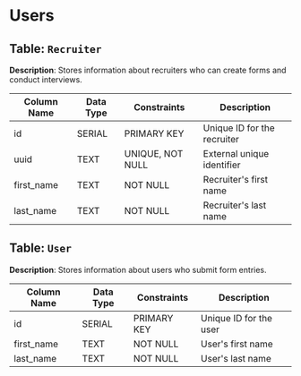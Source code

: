 # Users

## Table: `Recruiter`

**Description**: Stores information about recruiters who can create forms and conduct interviews.

| Column Name | Data Type | Constraints       | Description                    |
|-------------|-----------|-------------------|--------------------------------|
| id          | SERIAL    | PRIMARY KEY       | Unique ID for the recruiter    |
| uuid        | TEXT      | UNIQUE, NOT NULL  | External unique identifier     |
| first_name  | TEXT      | NOT NULL          | Recruiter's first name         |
| last_name   | TEXT      | NOT NULL          | Recruiter's last name          |

## Table: `User`

**Description**: Stores information about users who submit form entries.

| Column Name | Data Type | Constraints | Description                 |
|-------------|-----------|-------------|-----------------------------|
| id          | SERIAL    | PRIMARY KEY | Unique ID for the user |
| first_name  | TEXT      | NOT NULL    | User's first name      |
| last_name   | TEXT      | NOT NULL    | User's last name       |
